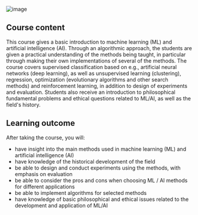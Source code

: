 ![image](https://github.com/user-attachments/assets/153b65a7-1839-4c8e-b507-bb6997c19136)
## Course content
This course gives a basic introduction to machine learning (ML) and artificial intelligence (AI). Through an algorithmic approach, the students are given a practical understanding of the methods being taught, in particular through making their own implementations of several of the methods. The course covers supervised classification based on e.g., artificial neural networks (deep learning), as well as unsupervised learning (clustering), regression, optimization (evolutionary algorithms and other search methods) and reinforcement learning, in addition to design of experiments and evaluation. Students also receive an introduction to philosophical fundamental problems and ethical questions related to ML/AI, as well as the field's history.

## Learning outcome
After taking the course, you will:

- have insight into the main methods used in machine learning (ML) and artificial intelligence (AI)
- have knowledge of the historical development of the field
- be able to design and conduct experiments using the methods, with emphasis on evaluation
- be able to consider the pros and cons when choosing ML / AI methods for different applications
- be able to implement algorithms for selected methods
- have knowledge of basic philosophical and ethical issues related to the development and application of ML/AI
